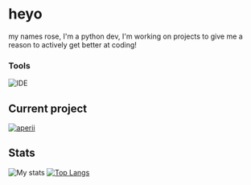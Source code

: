 # heyo
my names rose, I'm a python dev, I'm working on projects to give me a reason to actively get better at coding! 
### Tools
![IDE](https://img.shields.io/badge/IDE-VSCode-informational?style=flat&logo=Visual%20Studio%20Code&logoColor=white)

## Current project
[![aperii](https://github-readme-stats.vercel.app/api/pin/?username=TinyLilyMoss&repo=evo&bg_color=141321&text_color=fff)](https://github.com/TinyLilyMoss/evo)

## Stats
![My stats](https://github-readme-stats.vercel.app/api?username=TinyLilyMoss&show_icons=true&theme=radical)
[![Top Langs](https://github-readme-stats.vercel.app/api/top-langs/?username=TinyLilyMoss&bg_color=141321&text_color=fff&langs_count=3)](https://github.com/TinyLilyMoss)
